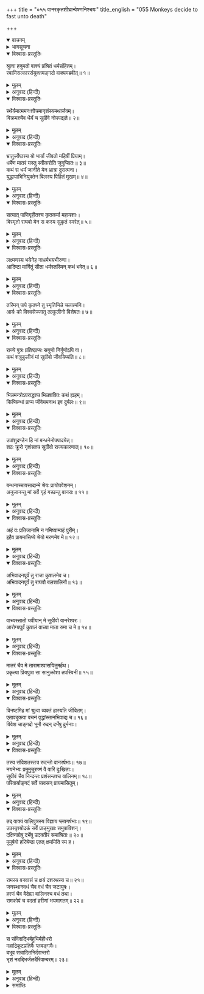 +++
title = "०५५ वानरकृतशीघ्रान्वेषणनिश्चयः"
title_english = "055 Monkeys decide to fast unto death"

+++
<details open><summary>वाचनम्</summary>
<div caption="श्रीराम-हरिसीताराममूर्ति-घनपाठिभ्यां वचनम्" class="audioEmbed" src="https://archive.org/download/Ramayana-recitation-Sriram-harisItArAmamUrti-Ghanapaati-v2/Kanda_4/Kanda_4_KSK-055-Monkeys_decide_to_fast_unto_death.mp3"></div>
</details>

<details><summary>भागसूचना</summary>

55. अङ्गदसहित वानरोंका प्रायोपवेशन
</details>

<details open><summary>विश्वास-प्रस्तुतिः</summary>

श्रुत्वा हनुमतो वाक्यं प्रश्रितं धर्मसंहितम्।  
स्वामिसत्कारसंयुक्तमङ्गदो वाक्यमब्रवीत्॥ १॥
</details>

<details><summary>मूलम्</summary>

श्रुत्वा हनुमतो वाक्यं प्रश्रितं धर्मसंहितम्।  
स्वामिसत्कारसंयुक्तमङ्गदो वाक्यमब्रवीत्॥ १॥
</details>

<details><summary>अनुवाद (हिन्दी)</summary>

हनुमान् जी का वचन विनययुक्त, धर्मानुकूल और स्वामीके प्रति सम्मानसे युक्त था। उसे सुनकर अङ्गदने कहा—॥ १॥
</details>

<details open><summary>विश्वास-प्रस्तुतिः</summary>

स्थैर्यमात्ममनःशौचमानृशंस्यमथार्जवम्।  
विक्रमश्चैव धैर्यं च सुग्रीवे नोपपद्यते॥ २॥
</details>

<details><summary>मूलम्</summary>

स्थैर्यमात्ममनःशौचमानृशंस्यमथार्जवम्।  
विक्रमश्चैव धैर्यं च सुग्रीवे नोपपद्यते॥ २॥
</details>

<details><summary>अनुवाद (हिन्दी)</summary>

‘कपिश्रेष्ठ! राजा सुग्रीवमें स्थिरता, शरीर और मनकी पवित्रता, क्रूरताका अभाव, सरलता, पराक्रम और धैर्य है—यह मान्यता ठीक नहीं जान पड़ती॥ २॥
</details>

<details open><summary>विश्वास-प्रस्तुतिः</summary>

भ्रातुर्ज्येष्ठस्य यो भार्यां जीवतो महिषीं प्रियाम्।  
धर्मेण मातरं यस्तु स्वीकरोति जुगुप्सितः॥ ३॥  
कथं स धर्मं जानीते येन भ्रात्रा दुरात्मना।  
युद्धायाभिनियुक्तेन बिलस्य पिहितं मुखम्॥ ४॥
</details>

<details><summary>मूलम्</summary>

भ्रातुर्ज्येष्ठस्य यो भार्यां जीवतो महिषीं प्रियाम्।  
धर्मेण मातरं यस्तु स्वीकरोति जुगुप्सितः॥ ३॥  
कथं स धर्मं जानीते येन भ्रात्रा दुरात्मना।  
युद्धायाभिनियुक्तेन बिलस्य पिहितं मुखम्॥ ४॥
</details>

<details><summary>अनुवाद (हिन्दी)</summary>

‘जिसने अपने बड़े भाईके जीते-जी उनकी प्यारी महारानीको, जो धर्मतः उसकी माताके समान थी, कुत्सित भावनासे ग्रहण कर लिया था, वह धर्मको जानता है, यह कैसे कहा जा सकता है? जिस दुरात्माने युद्धके लिये जाते हुए भाईके द्वारा बिलकी रक्षाके कार्यमें नियुक्त होनेपर भी पत्थरसे उसका मुँह बंद कर दिया, वह कैसे धर्मज्ञ माना जा सकता है?॥ ३-४॥
</details>

<details open><summary>विश्वास-प्रस्तुतिः</summary>

सत्यात् पाणिगृहीतश्च कृतकर्मा महायशाः।  
विस्मृतो राघवो येन स कस्य सुकृतं स्मरेत्॥ ५॥
</details>

<details><summary>मूलम्</summary>

सत्यात् पाणिगृहीतश्च कृतकर्मा महायशाः।  
विस्मृतो राघवो येन स कस्य सुकृतं स्मरेत्॥ ५॥
</details>

<details><summary>अनुवाद (हिन्दी)</summary>

‘जिन्होंने सत्यको साक्षी देकर उसका हाथ पकड़ा और पहले ही उसका कार्य सिद्ध कर दिया, उन महायशस्वी भगवान् श्रीरामको ही जब उसने भुला दिया, तब दूसरे किसके उपकारको वह याद रख सकता है?॥ ५॥
</details>

<details open><summary>विश्वास-प्रस्तुतिः</summary>

लक्ष्मणस्य भयेनेह नाधर्मभयभीरुणा।  
आदिष्टा मार्गितुं सीता धर्मस्तस्मिन् कथं भवेत्॥ ६॥
</details>

<details><summary>मूलम्</summary>

लक्ष्मणस्य भयेनेह नाधर्मभयभीरुणा।  
आदिष्टा मार्गितुं सीता धर्मस्तस्मिन् कथं भवेत्॥ ६॥
</details>

<details><summary>अनुवाद (हिन्दी)</summary>

‘जिसने अधर्मके भयसे डरकर नहीं, लक्ष्मणके ही भयसे भीत हो हमलोगोंको सीताकी खोजके लिये भेजा है, उसमें धर्मकी सम्भावना कैसे हो सकती है?॥ ६॥
</details>

<details open><summary>विश्वास-प्रस्तुतिः</summary>

तस्मिन् पापे कृतघ्ने तु स्मृतिभिन्ने चलात्मनि।  
आर्यः को विश्वसेज्जातु तत्कुलीनो विशेषतः॥ ७॥
</details>

<details><summary>मूलम्</summary>

तस्मिन् पापे कृतघ्ने तु स्मृतिभिन्ने चलात्मनि।  
आर्यः को विश्वसेज्जातु तत्कुलीनो विशेषतः॥ ७॥
</details>

<details><summary>अनुवाद (हिन्दी)</summary>

‘उस पापी, कृतघ्न, स्मरण-शक्तिसे हीन और चञ्चलचित्त सुग्रीवपर कोई श्रेष्ठ पुरुष, विशेषतः जो उसके कुलमें उत्पन्न हुआ हो, कभी भी किस तरह विश्वास कर सकता है?॥ ७॥
</details>

<details open><summary>विश्वास-प्रस्तुतिः</summary>

राज्ये पुत्रः प्रतिष्ठाप्यः सगुणो निर्गुणोऽपि वा।  
कथं शत्रुकुलीनं मां सुग्रीवो जीवयिष्यति॥ ८॥
</details>

<details><summary>मूलम्</summary>

राज्ये पुत्रः प्रतिष्ठाप्यः सगुणो निर्गुणोऽपि वा।  
कथं शत्रुकुलीनं मां सुग्रीवो जीवयिष्यति॥ ८॥
</details>

<details><summary>अनुवाद (हिन्दी)</summary>

‘अपना पुत्र गुणवान् हो या गुणहीन, उसीको राज्यपर बिठाना चाहिये, ऐसी धारणा रखनेवाला सुग्रीव मुझ शत्रुकुलमें उत्पन्न हुए बालकको कैसे जीवित रहने देगा?॥ ८॥
</details>

<details open><summary>विश्वास-प्रस्तुतिः</summary>

भिन्नमन्त्रोऽपराद्धश्च भिन्नशक्तिः कथं ह्यहम्।  
किष्किन्धां प्राप्य जीवेयमनाथ इव दुर्बलः॥ ९॥
</details>

<details><summary>मूलम्</summary>

भिन्नमन्त्रोऽपराद्धश्च भिन्नशक्तिः कथं ह्यहम्।  
किष्किन्धां प्राप्य जीवेयमनाथ इव दुर्बलः॥ ९॥
</details>

<details><summary>अनुवाद (हिन्दी)</summary>

‘सुग्रीवसे अलग रहनेका जो मेरा गूढ़ विचार था, वह आज प्रकट हो गया। साथ ही, उसकी आज्ञाका पालन न करनेके कारण मैं अपराधी भी हूँ। इतना ही नहीं, मेरी शक्ति क्षीण हो गयी है। मैं अनाथके समान दुर्बल हूँ। ऐसी दशामें किष्किन्धामें जाकर कैसे जीवित रह सकूँगा?॥ ९॥
</details>

<details open><summary>विश्वास-प्रस्तुतिः</summary>

उपांशुदण्डेन हि मां बन्धनेनोपपादयेत्।  
शठः क्रूरो नृशंसश्च सुग्रीवो राज्यकारणात्॥ १०॥
</details>

<details><summary>मूलम्</summary>

उपांशुदण्डेन हि मां बन्धनेनोपपादयेत्।  
शठः क्रूरो नृशंसश्च सुग्रीवो राज्यकारणात्॥ १०॥
</details>

<details><summary>अनुवाद (हिन्दी)</summary>

‘सुग्रीव शठ, क्रूर और निर्दयी है। वह राज्यके लिये मुझे गुप्तरूपसे दण्ड देगा अथवा सदाके लिये मुझे बन्धनमें डाल देगा॥ १०॥
</details>

<details open><summary>विश्वास-प्रस्तुतिः</summary>

बन्धनाच्चावसादान्मे श्रेयः प्रायोपवेशनम्।  
अनुजानन्तु मां सर्वे गृहं गच्छन्तु वानराः॥ ११॥
</details>

<details><summary>मूलम्</summary>

बन्धनाच्चावसादान्मे श्रेयः प्रायोपवेशनम्।  
अनुजानन्तु मां सर्वे गृहं गच्छन्तु वानराः॥ ११॥
</details>

<details><summary>अनुवाद (हिन्दी)</summary>

‘इस प्रकार बन्धनजनित कष्ट भोगनेकी अपेक्षा उपवास करके प्राण दे देना ही मेरे लिये श्रेयस्कर है। अतः सब वानर मुझे यहीं रहनेकी आज्ञा दें और अपने-अपने घरको चले जायँ॥ ११॥
</details>

<details open><summary>विश्वास-प्रस्तुतिः</summary>

अहं वः प्रतिजानामि न गमिष्याम्यहं पुरीम्।  
इहैव प्रायमासिष्ये श्रेयो मरणमेव मे॥ १२॥
</details>

<details><summary>मूलम्</summary>

अहं वः प्रतिजानामि न गमिष्याम्यहं पुरीम्।  
इहैव प्रायमासिष्ये श्रेयो मरणमेव मे॥ १२॥
</details>

<details><summary>अनुवाद (हिन्दी)</summary>

‘मैं आपलोगोंसे प्रतिज्ञापूर्वक कहता हूँ कि मैं किष्किन्धापुरीको नहीं जाऊँगा। यहीं मरणान्त उपवास करूँगा। मेरा मर जाना ही अच्छा है॥ १२॥
</details>

<details open><summary>विश्वास-प्रस्तुतिः</summary>

अभिवादनपूर्वं तु राजा कुशलमेव च।  
अभिवादनपूर्वं तु राघवौ बलशालिनौ॥ १३॥
</details>

<details><summary>मूलम्</summary>

अभिवादनपूर्वं तु राजा कुशलमेव च।  
अभिवादनपूर्वं तु राघवौ बलशालिनौ॥ १३॥
</details>

<details><summary>अनुवाद (हिन्दी)</summary>

‘आपलोग राजा सुग्रीवको प्रणाम करके उनसे मेरा कुशल-समाचार कहियेगा। अपने बलके कारण शोभा पानेवाले दोनों रघुवंशी बन्धुओंसे भी मेरा सादर प्रणाम निवेदन करते हुए कुशल-समाचार कह दीजियेगा॥ १३॥
</details>

<details open><summary>विश्वास-प्रस्तुतिः</summary>

वाच्यस्तातो यवीयान् मे सुग्रीवो वानरेश्वरः।  
आरोग्यपूर्वं कुशलं वाच्या माता रुमा च मे॥ १४॥
</details>

<details><summary>मूलम्</summary>

वाच्यस्तातो यवीयान् मे सुग्रीवो वानरेश्वरः।  
आरोग्यपूर्वं कुशलं वाच्या माता रुमा च मे॥ १४॥
</details>

<details><summary>अनुवाद (हिन्दी)</summary>

‘मेरे छोटे पिता वानरराज सुग्रीव और माता रुमासे भी मेरा आरोग्यपूर्वक कुशल-समाचार बताइयेगा॥ १४॥
</details>

<details open><summary>विश्वास-प्रस्तुतिः</summary>

मातरं चैव मे तारामाश्वासयितुमर्हथ।  
प्रकृत्या प्रियपुत्रा सा सानुक्रोशा तपस्विनी॥ १५॥
</details>

<details><summary>मूलम्</summary>

मातरं चैव मे तारामाश्वासयितुमर्हथ।  
प्रकृत्या प्रियपुत्रा सा सानुक्रोशा तपस्विनी॥ १५॥
</details>

<details><summary>अनुवाद (हिन्दी)</summary>

‘मेरी माता ताराको भी धैर्य बँधाइयेगा। वह बेचारी स्वभावसे ही दयालु और पुत्रपर प्रेम रखनेवाली है॥ १५॥
</details>

<details open><summary>विश्वास-प्रस्तुतिः</summary>

विनष्टमिह मां श्रुत्वा व्यक्तं हास्यति जीवितम्।  
एतावदुक्त्वा वचनं वृद्धांस्तानभिवाद्य च॥ १६॥  
विवेश चाङ्गदो भूमौ रुदन् दर्भेषु दुर्मनाः।
</details>

<details><summary>मूलम्</summary>

विनष्टमिह मां श्रुत्वा व्यक्तं हास्यति जीवितम्।  
एतावदुक्त्वा वचनं वृद्धांस्तानभिवाद्य च॥ १६॥  
विवेश चाङ्गदो भूमौ रुदन् दर्भेषु दुर्मनाः।
</details>

<details><summary>अनुवाद (हिन्दी)</summary>

‘यहाँ मेरे नष्ट होनेका समाचार सुनकर वह निश्चय ही अपने प्राण त्याग देगी।’ इतना कहकर अङ्गदने उन सभी बड़े-बूढ़े वानरोंको प्रणाम किया और धरतीपर कुश बिछाकर उदास मुँहसे रोते-रोते वे मरणान्त उपवासके लिये बैठ गये॥ १६ १/२॥
</details>

<details open><summary>विश्वास-प्रस्तुतिः</summary>

तस्य संविशतस्तत्र रुदन्तो वानरर्षभाः॥ १७॥  
नयनेभ्यः प्रमुमुचुरुष्णं वै वारि दुःखिताः।  
सुग्रीवं चैव निन्दन्तः प्रशंसन्तश्च वालिनम्॥ १८॥  
परिवार्याङ्गदं सर्वे व्यवसन् प्रायमासितुम्।
</details>

<details><summary>मूलम्</summary>

तस्य संविशतस्तत्र रुदन्तो वानरर्षभाः॥ १७॥  
नयनेभ्यः प्रमुमुचुरुष्णं वै वारि दुःखिताः।  
सुग्रीवं चैव निन्दन्तः प्रशंसन्तश्च वालिनम्॥ १८॥  
परिवार्याङ्गदं सर्वे व्यवसन् प्रायमासितुम्।
</details>

<details><summary>अनुवाद (हिन्दी)</summary>

उनके इस प्रकार बैठनेपर सभी श्रेष्ठ वानर रोने लगे और दुःखी हो नेत्रोंसे गरम-गरम आँसू बहाने लगे। सुग्रीवकी निन्दा और वालीकी प्रशंसा करते हुए उन सबने अङ्गदको सब ओरसे घेरकर आमरण उपवास करनेका निश्चय किया॥ १७-१८ १/२॥
</details>

<details open><summary>विश्वास-प्रस्तुतिः</summary>

तद् वाक्यं वालिपुत्रस्य विज्ञाय प्लवगर्षभाः॥ १९॥  
उपस्पृश्योदकं सर्वे प्राङ्मुखाः समुपाविशन्।  
दक्षिणाग्रेषु दर्भेषु उदक्तीरं समाश्रिताः॥ २०॥  
मुमूर्षवो हरिश्रेष्ठा एतत् क्षममिति स्म ह।
</details>

<details><summary>मूलम्</summary>

तद् वाक्यं वालिपुत्रस्य विज्ञाय प्लवगर्षभाः॥ १९॥  
उपस्पृश्योदकं सर्वे प्राङ्मुखाः समुपाविशन्।  
दक्षिणाग्रेषु दर्भेषु उदक्तीरं समाश्रिताः॥ २०॥  
मुमूर्षवो हरिश्रेष्ठा एतत् क्षममिति स्म ह।
</details>

<details><summary>अनुवाद (हिन्दी)</summary>

वालिकुमारके वचनोंपर विचार करके उन वानरशिरोमणियोंने मरना ही उचित समझा और मृत्युकी इच्छासे आचमन करके समुद्रके उत्तर तटपर दक्षिणाग्र कुश बिछाकर वे सब-के-सब पूर्वाभिमुख हो बैठ गये॥
</details>

<details open><summary>विश्वास-प्रस्तुतिः</summary>

रामस्य वनवासं च क्षयं दशरथस्य च॥ २१॥  
जनस्थानवधं चैव वधं चैव जटायुषः।  
हरणं चैव वैदेह्या वालिनश्च वधं तथा।  
रामकोपं च वदतां हरीणां भयमागतम्॥ २२॥
</details>

<details><summary>मूलम्</summary>

रामस्य वनवासं च क्षयं दशरथस्य च॥ २१॥  
जनस्थानवधं चैव वधं चैव जटायुषः।  
हरणं चैव वैदेह्या वालिनश्च वधं तथा।  
रामकोपं च वदतां हरीणां भयमागतम्॥ २२॥
</details>

<details><summary>अनुवाद (हिन्दी)</summary>

श्रीरामके वनवास, राजा दशरथकी मृत्यु, जन-स्थानवासी राक्षसोंके संहार, विदेहकुमारी सीताके अपहरण, जटायुके मरण, वालीके वध और श्रीरामके क्रोधकी चर्चा करते हुए उन वानरोंपर एक दूसरा ही भय आ पहुँचा॥ २१-२२॥
</details>

<details open><summary>विश्वास-प्रस्तुतिः</summary>

स संविशद्भिर्बहुभिर्महीधरो  
महाद्रिकूटप्रतिमैः प्लवङ्गमैः।  
बभूव सन्नादितनिर्दरान्तरो  
भृशं नदद्भिर्जलदैरिवाम्बरम्॥ २३॥
</details>

<details><summary>मूलम्</summary>

स संविशद्भिर्बहुभिर्महीधरो  
महाद्रिकूटप्रतिमैः प्लवङ्गमैः।  
बभूव सन्नादितनिर्दरान्तरो  
भृशं नदद्भिर्जलदैरिवाम्बरम्॥ २३॥
</details>

<details><summary>अनुवाद (हिन्दी)</summary>

महान् पर्वत-शिखरोंके समान शरीरवाले वहाँ बैठे हुए बहुसंख्यक वानर भयके मारे जोर-जोरसे शब्द करने लगे, जिससे उस पर्वतकी कन्दराओंका भीतरी भाग प्रतिध्वनित हो उठा और गर्जते हुए मेघोंसे युक्त आकाशके समान प्रतीत होने लगा॥ २३॥
</details>

<details><summary>समाप्तिः</summary>

इत्यार्षे श्रीमद्रामायणे वाल्मीकीये आदिकाव्ये किष्किन्धाकाण्डे पञ्चपञ्चाशः सर्गः॥ ५५॥  
इस प्रकार श्रीवाल्मीकिनिर्मित आर्षरामायण आदिकाव्यके किष्किन्धाकाण्डमें पचपनवाँ सर्ग पूरा हुआ॥ ५५॥
</details>

